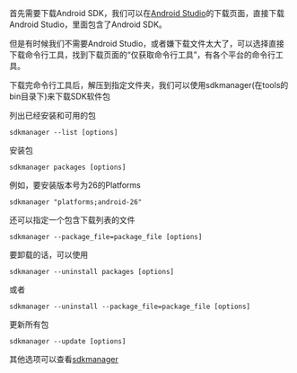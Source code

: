 首先需要下载Android SDK，我们可以在[Android Studio](https://developer.android.com/studio/index.html?hl=zh-cn#downloads)的下载页面，直接下载Android Studio，里面包含了Android SDK。

但是有时候我们不需要Android Studio，或者嫌下载文件太大了，可以选择直接下载命令行工具，找到下载页面的“仅获取命令行工具”，有各个平台的命令行工具。

下载完命令行工具后，解压到指定文件夹，我们可以使用sdkmanager(在tools的bin目录下)来下载SDK软件包

列出已经安装和可用的包
```
sdkmanager --list [options]
```

安装包
```
sdkmanager packages [options]
```
例如，要安装版本号为26的Platforms
```
sdkmanager "platforms;android-26"
```
还可以指定一个包含下载列表的文件
```
sdkmanager --package_file=package_file [options]
```

要卸载的话，可以使用
```
sdkmanager --uninstall packages [options]
```
或者
```
sdkmanager --uninstall --package_file=package_file [options]
```

更新所有包
```
sdkmanager --update [options]
```

其他选项可以查看[sdkmanager](https://developer.android.com/studio/command-line/sdkmanager.html)